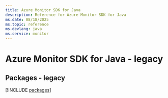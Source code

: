 ```yaml
---
title: Azure Monitor SDK for Java
description: Reference for Azure Monitor SDK for Java
ms.date: 08/18/2025
ms.topic: reference
ms.devlang: java
ms.service: monitor
---
```

# Azure Monitor SDK for Java - legacy
## Packages - legacy
[!INCLUDE [packages](monitor-index.md)]